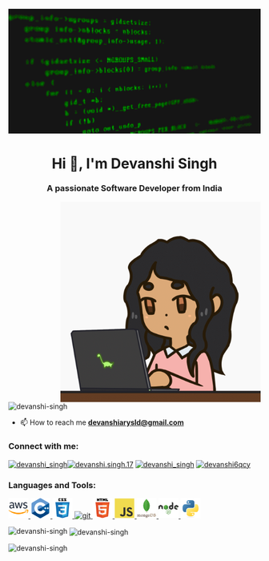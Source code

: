 ![MasterHead](https://github.com/Devanshi-singh/Devanshi-singh/blob/main/Master%20Banner.gif?raw=true)
<h1 align="center">Hi 👋, I'm Devanshi Singh</h1>
<h3 align="center">A passionate Software Developer from India</h3>
<img align="right" alt="Coding" width="400" src="https://github.com/Devanshi-singh/Devanshi-singh/blob/main/Girl%20Coding.gif?raw=true">

<p align="left"> <img src="https://komarev.com/ghpvc/?username=devanshi-singh&label=Profile%20views&color=0e75b6&style=flat" alt="devanshi-singh" /> </p>

- 📫 How to reach me **devanshiarysld@gmail.com**

<h3 align="left">Connect with me:</h3>
<p align="left">
<a href="https://www.leetcode.com/devanshi_singh" target="blank"><img align="center" src="https://raw.githubusercontent.com/rahuldkjain/github-profile-readme-generator/master/src/images/icons/Social/leet-code.svg" alt="devanshi_singh" height="30" width="40" /></a><a href="https://instagram.com/devanshi.singh.17" target="blank"><img align="center" src="https://raw.githubusercontent.com/rahuldkjain/github-profile-readme-generator/master/src/images/icons/Social/instagram.svg" alt="devanshi.singh.17" height="30" width="40" /></a>
<a href="https://www.leetcode.com/devanshi_singh" target="blank"><img align="center" src="https://raw.githubusercontent.com/rahuldkjain/github-profile-readme-generator/master/src/images/icons/Social/leet-code.svg" alt="devanshi_singh" height="30" width="40" /></a>
<a href="https://auth.geeksforgeeks.org/user/devanshi6qcy" target="blank"><img align="center" src="https://raw.githubusercontent.com/rahuldkjain/github-profile-readme-generator/master/src/images/icons/Social/geeks-for-geeks.svg" alt="devanshi6qcy" height="30" width="40" /></a>
</p>

<h3 align="left">Languages and Tools:</h3>
<p align="left"> <a href="https://aws.amazon.com" target="_blank" rel="noreferrer"> <img src="https://raw.githubusercontent.com/devicons/devicon/master/icons/amazonwebservices/amazonwebservices-original-wordmark.svg" alt="aws" width="40" height="40"/> </a> <a href="https://www.w3schools.com/cpp/" target="_blank" rel="noreferrer"> <img src="https://raw.githubusercontent.com/devicons/devicon/master/icons/cplusplus/cplusplus-original.svg" alt="cplusplus" width="40" height="40"/> </a> <a href="https://www.w3schools.com/css/" target="_blank" rel="noreferrer"> <img src="https://raw.githubusercontent.com/devicons/devicon/master/icons/css3/css3-original-wordmark.svg" alt="css3" width="40" height="40"/> </a> <a href="https://git-scm.com/" target="_blank" rel="noreferrer"> <img src="https://www.vectorlogo.zone/logos/git-scm/git-scm-icon.svg" alt="git" width="40" height="40"/> </a> <a href="https://www.w3.org/html/" target="_blank" rel="noreferrer"> <img src="https://raw.githubusercontent.com/devicons/devicon/master/icons/html5/html5-original-wordmark.svg" alt="html5" width="40" height="40"/> </a> <a href="https://developer.mozilla.org/en-US/docs/Web/JavaScript" target="_blank" rel="noreferrer"> <img src="https://raw.githubusercontent.com/devicons/devicon/master/icons/javascript/javascript-original.svg" alt="javascript" width="40" height="40"/> </a> <a href="https://www.mongodb.com/" target="_blank" rel="noreferrer"> <img src="https://raw.githubusercontent.com/devicons/devicon/master/icons/mongodb/mongodb-original-wordmark.svg" alt="mongodb" width="40" height="40"/> </a> <a href="https://nodejs.org" target="_blank" rel="noreferrer"> <img src="https://raw.githubusercontent.com/devicons/devicon/master/icons/nodejs/nodejs-original-wordmark.svg" alt="nodejs" width="40" height="40"/> </a> <a href="https://www.python.org" target="_blank" rel="noreferrer"> <img src="https://raw.githubusercontent.com/devicons/devicon/master/icons/python/python-original.svg" alt="python" width="40" height="40"/> </a> </p>

<p><img align="left" src="https://github-readme-stats.vercel.app/api/top-langs?username=devanshi-singh&show_icons=true&locale=en&layout=compact" alt="devanshi-singh" /></p>

<p>&nbsp;<img align="center" src="https://github-readme-stats.vercel.app/api?username=devanshi-singh&show_icons=true&locale=en" alt="devanshi-singh" /></p>

<p><img align="center" src="https://github-readme-streak-stats.herokuapp.com/?user=devanshi-singh&" alt="devanshi-singh" /></p>
